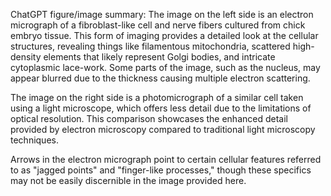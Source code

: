 ChatGPT figure/image summary: The image on the left side is an electron micrograph of a fibroblast-like cell and nerve fibers cultured from chick embryo tissue. This form of imaging provides a detailed look at the cellular structures, revealing things like filamentous mitochondria, scattered high-density elements that likely represent Golgi bodies, and intricate cytoplasmic lace-work. Some parts of the image, such as the nucleus, may appear blurred due to the thickness causing multiple electron scattering.

The image on the right side is a photomicrograph of a similar cell taken using a light microscope, which offers less detail due to the limitations of optical resolution. This comparison showcases the enhanced detail provided by electron microscopy compared to traditional light microscopy techniques.

Arrows in the electron micrograph point to certain cellular features referred to as "jagged points" and "finger-like processes," though these specifics may not be easily discernible in the image provided here.